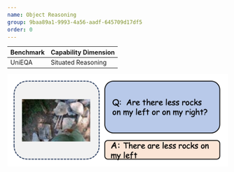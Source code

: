 ```yaml
---
name: Object Reasoning
group: 9baa89a1-9993-4a56-aadf-645709d17df5
order: 0
---
```


<div class="row">
<div class="col-8">

| **Benchmark** | **Capability Dimension** |
| ------------- | ------------------------ |
| UniEQA        | Situated Reasoning       |
</div>

<div class="col-4">

![alt text](objectreasoning.png)

</div>

</div>
